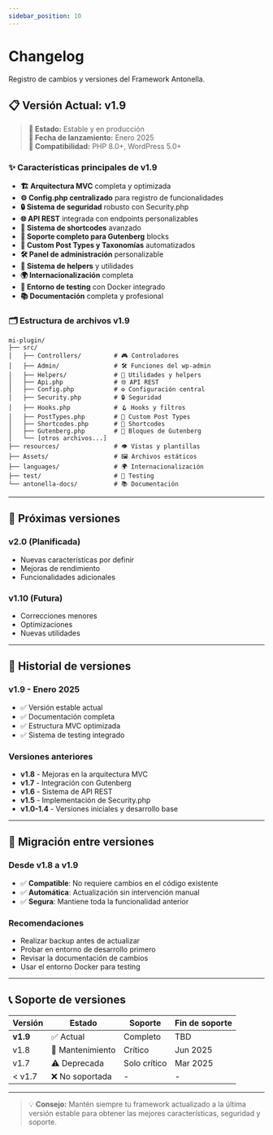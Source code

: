 ```yaml
---
sidebar_position: 10
---
```


# Changelog

Registro de cambios y versiones del Framework Antonella.

## 📋 **Versión Actual: v1.9**

> **🚀 Estado:** Estable y en producción  
> **📅 Fecha de lanzamiento:** Enero 2025  
> **🔧 Compatibilidad:** PHP 8.0+, WordPress 5.0+

### ✨ **Características principales de v1.9**

- **🏗️ Arquitectura MVC** completa y optimizada
- **⚙️ Config.php centralizado** para registro de funcionalidades
- **🔒 Sistema de seguridad** robusto con Security.php
- **🌐 API REST** integrada con endpoints personalizables
- **🎨 Sistema de shortcodes** avanzado
- **🧩 Soporte completo para Gutenberg** blocks
- **📝 Custom Post Types y Taxonomías** automatizados
- **🛠️ Panel de administración** personalizable
- **🔧 Sistema de helpers** y utilidades
- **🌍 Internacionalización** completa
- **🧪 Entorno de testing** con Docker integrado
- **📚 Documentación** completa y profesional

### 🗂️ **Estructura de archivos v1.9**

```
mi-plugin/
├── src/
│   ├── Controllers/         # 🎮 Controladores
│   ├── Admin/               # 🛠️ Funciones del wp-admin
│   ├── Helpers/             # 🔧 Utilidades y helpers
│   ├── Api.php              # 🌐 API REST
│   ├── Config.php           # ⚙️ Configuración central
│   ├── Security.php         # 🔒 Seguridad
│   ├── Hooks.php            # 🪝 Hooks y filtros
│   ├── PostTypes.php        # 📝 Custom Post Types
│   ├── Shortcodes.php       # 🎨 Shortcodes
│   ├── Gutenberg.php        # 🧩 Bloques de Gutenberg
│   └── [otros archivos...]
├── resources/               # 👁️ Vistas y plantillas
├── Assets/                  # 🖼️ Archivos estáticos
├── languages/               # 🌍 Internacionalización
├── test/                    # 🧪 Testing
└── antonella-docs/          # 📚 Documentación
```

---

## 🔮 **Próximas versiones**

### **v2.0** (Planificada)
- Nuevas características por definir
- Mejoras de rendimiento
- Funcionalidades adicionales

### **v1.10** (Futura)
- Correcciones menores
- Optimizaciones
- Nuevas utilidades

---

## 📝 **Historial de versiones**

### **v1.9** - Enero 2025
- ✅ Versión estable actual
- ✅ Documentación completa
- ✅ Estructura MVC optimizada
- ✅ Sistema de testing integrado

### **Versiones anteriores**
- **v1.8** - Mejoras en la arquitectura MVC
- **v1.7** - Integración con Gutenberg
- **v1.6** - Sistema de API REST
- **v1.5** - Implementación de Security.php
- **v1.0-1.4** - Versiones iniciales y desarrollo base

---

## 🚀 **Migración entre versiones**

### **Desde v1.8 a v1.9**
- ✅ **Compatible**: No requiere cambios en el código existente
- ✅ **Automática**: Actualización sin intervención manual
- ✅ **Segura**: Mantiene toda la funcionalidad anterior

### **Recomendaciones**
- Realizar backup antes de actualizar
- Probar en entorno de desarrollo primero
- Revisar la documentación de cambios
- Usar el entorno Docker para testing

---

## 📞 **Soporte de versiones**

| Versión | Estado | Soporte | Fin de soporte |
|---------|--------|---------|----------------|
| **v1.9** | ✅ Actual | Completo | TBD |
| v1.8 | 🔄 Mantenimiento | Crítico | Jun 2025 |
| v1.7 | ⚠️ Deprecada | Solo crítico | Mar 2025 |
| < v1.7 | ❌ No soportada | - | - |

---

> 💡 **Consejo:** Mantén siempre tu framework actualizado a la última versión estable para obtener las mejores características, seguridad y soporte.
